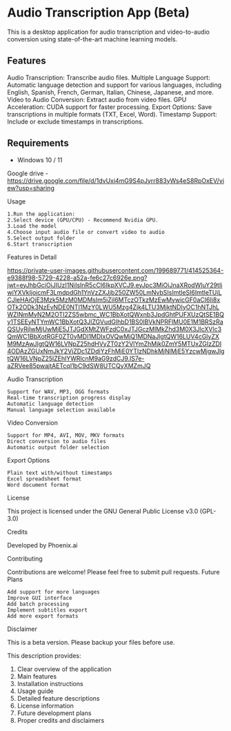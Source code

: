 # Audio Transcription App (Beta)

This is a desktop application for audio transcription and video-to-audio conversion using state-of-the-art machine learning models. 

## Features

Audio Transcription: Transcribe audio files.
Multiple Language Support: Automatic language detection and support for various languages, including English, Spanish, French, German, Italian, Chinese, Japanese, and more.
Video to Audio Conversion: Extract audio from video files.
GPU Acceleration: CUDA support for faster processing.
Export Options: Save transcriptions in multiple formats (TXT, Excel, Word).
Timestamp Support: Include or exclude timestamps in transcriptions.

## Requirements

- Windows 10 / 11

Google drive - https://drive.google.com/file/d/1dvUxi4mG9S4pJyrr883yWs4eS8RpOxEV/view?usp=sharing

Usage

    1.Run the application:
    2.Select device (GPU/CPU) - Recommend Nvidia GPU. 
    3.Load the model
    4.Choose input audio file or convert video to audio
    5.Select output folder
    6.Start transcription

Features in Detail

https://private-user-images.githubusercontent.com/199689771/414525364-e9388f98-5729-4228-a52a-fe6c27c6926e.png?jwt=eyJhbGciOiJIUzI1NiIsInR5cCI6IkpXVCJ9.eyJpc3MiOiJnaXRodWIuY29tIiwiYXVkIjoicmF3LmdpdGh1YnVzZXJjb250ZW50LmNvbSIsImtleSI6ImtleTUiLCJleHAiOjE3Mzk5MzM0MDMsIm5iZiI6MTczOTkzMzEwMywicGF0aCI6Ii8xOTk2ODk3NzEvNDE0NTI1MzY0LWU5Mzg4Zjk4LTU3MjktNDIyOC1hNTJhLWZlNmMyN2M2OTI2ZS5wbmc_WC1BbXotQWxnb3JpdGhtPUFXUzQtSE1BQy1TSEEyNTYmWC1BbXotQ3JlZGVudGlhbD1BS0lBVkNPRFlMU0E1M1BRSzRaQSUyRjIwMjUwMjE5JTJGdXMtZWFzdC0xJTJGczMlMkZhd3M0X3JlcXVlc3QmWC1BbXotRGF0ZT0yMDI1MDIxOVQwMjQ1MDNaJlgtQW16LUV4cGlyZXM9MzAwJlgtQW16LVNpZ25hdHVyZT0zY2VlYmZhMjk0ZmY5MTUxZGIzZDI4ODAzZGUxNmJkY2VjZDc1ZDdiYzFhMjE0YTIzNDhkMjNlMjE5YzcwMjgwJlgtQW16LVNpZ25lZEhlYWRlcnM9aG9zdCJ9.lS7e-aZRVee85pwajtAETcqI1bC9dSW8UTCQyXMZmJQ

Audio Transcription

    Support for WAV, MP3, OGG formats
    Real-time transcription progress display
    Automatic language detection
    Manual language selection available

Video Conversion

    Support for MP4, AVI, MOV, MKV formats
    Direct conversion to audio files
    Automatic output folder selection

Export Options

    Plain text with/without timestamps
    Excel spreadsheet format
    Word document format

License

This project is licensed under the GNU General Public License v3.0 (GPL-3.0)

Credits

Developed by Phoenix.ai

Contributing

Contributions are welcome! Please feel free to submit pull requests.
Future Plans

    Add support for more languages
    Improve GUI interface
    Add batch processing
    Implement subtitles export
    Add more export formats

Disclaimer

This is a beta version. Please backup your files before use.

This description provides:
1. Clear overview of the application
2. Main features
3. Installation instructions
4. Usage guide
5. Detailed feature descriptions
6. License information
7. Future development plans
8. Proper credits and disclaimers

